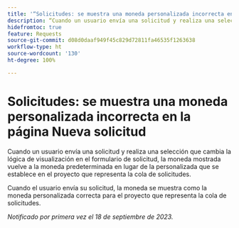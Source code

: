 ```yaml
---
title: '“Solicitudes: se muestra una moneda personalizada incorrecta en la página Nueva solicitud”'
description: “Cuando un usuario envía una solicitud y realiza una selección que cambia la lógica de visualización en el formulario de solicitud, la moneda mostrada vuelve a la moneda predeterminada en lugar de la personalizada que se establece en el proyecto que representa la cola de solicitudes”.
hidefromtoc: true
feature: Requests
source-git-commit: d08d0daaf949f45c829d72811fa46535f1263638
workflow-type: ht
source-wordcount: '130'
ht-degree: 100%

---
```



# Solicitudes: se muestra una moneda personalizada incorrecta en la página Nueva solicitud

Cuando un usuario envía una solicitud y realiza una selección que cambia la lógica de visualización en el formulario de solicitud, la moneda mostrada vuelve a la moneda predeterminada en lugar de la personalizada que se establece en el proyecto que representa la cola de solicitudes.

Cuando el usuario envía su solicitud, la moneda se muestra como la moneda personalizada correcta para el proyecto que representa la cola de solicitudes.

_Notificado por primera vez el 18 de septiembre de 2023._
